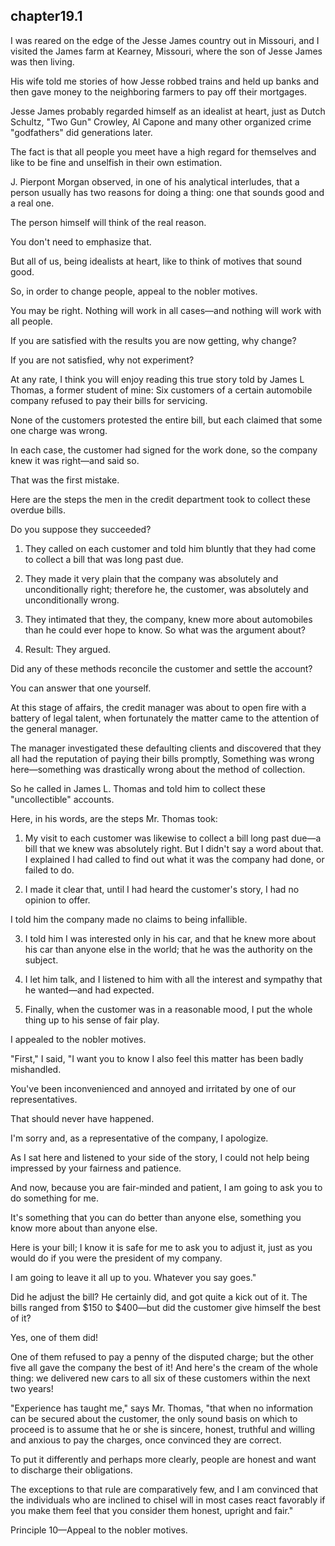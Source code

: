 
chapter19.1
---
I was reared on the edge of the Jesse James country out in Missouri, and I visited the James farm at Kearney, Missouri, where the son of Jesse James was then living.

His wife told me stories of how Jesse robbed trains and held up banks and then gave money to the neighboring farmers to pay off their mortgages.

Jesse James probably regarded himself as an idealist at heart, just as Dutch Schultz, "Two Gun" Crowley, Al Capone and many other organized crime "godfathers" did generations later.

The fact is that all people you meet have a high regard for themselves and like to be fine and unselfish in their own estimation.

J. Pierpont Morgan observed, in one of his analytical interludes, that a person usually has two reasons for doing a thing: one that sounds good and a real one.

The person himself will think of the real reason.

You don't need to emphasize that.

But all of us, being idealists at heart, like to think of motives that sound good.

So, in order to change people, appeal to the nobler motives.

You may be right. Nothing will work in all cases—and nothing will work with all people.

If you are satisfied with the results you are now getting, why change?

If you are not satisfied, why not experiment?

At any rate, I think you will enjoy reading this true story told by James L Thomas, a former student of mine: Six customers of a certain automobile company refused to pay their bills for servicing.

None of the customers protested the entire bill, but each claimed that some one charge was wrong.

In each case, the customer had signed for the work done, so the company knew it was right—and said so.

That was the first mistake.

Here are the steps the men in the credit department took to collect these overdue bills.

Do you suppose they succeeded?

1. They called on each customer and told him bluntly that they had come to collect a bill that was long past due.

2. They made it very plain that the company was absolutely and unconditionally right; therefore he, the customer, was absolutely and unconditionally wrong.

3. They intimated that they, the company, knew more about automobiles than he could ever hope to know. So what was the argument about?

4. Result: They argued.

Did any of these methods reconcile the customer and settle the account?

You can answer that one yourself.

At this stage of affairs, the credit manager was about to open fire with a battery of legal talent, when fortunately the matter came to the attention of the general manager.

The manager investigated these defaulting clients and discovered that they all had the reputation of paying their bills promptly, Something was wrong here—something was drastically wrong about the method of collection.

So he called in James L. Thomas and told him to collect these "uncollectible" accounts.

Here, in his words, are the steps Mr. Thomas took:

1. My visit to each customer was likewise to collect a bill long past due—a bill that we knew was absolutely right. But I didn't say a word about that. I explained I had called to find out what it was the company had done, or failed to do.

2. I made it clear that, until I had heard the customer's story, I had no opinion to offer.

I told him the company made no claims to being infallible.

3. I told him I was interested only in his car, and that he knew more about his car than anyone else in the world; that he was the authority on the subject.

4. I let him talk, and I listened to him with all the interest and sympathy that he wanted—and had expected.

5. Finally, when the customer was in a reasonable mood, I put the whole thing up to his sense of fair play.

I appealed to the nobler motives.

"First," I said, "I want you to know I also feel this matter has been badly mishandled.

You've been inconvenienced and annoyed and irritated by one of our representatives.

That should never have happened.

I'm sorry and, as a representative of the company, I apologize.

As I sat here and listened to your side of the story, I could not help being impressed by your fairness and patience.

And now, because you are fair-minded and patient, I am going to ask you to do something for me.

It's something that you can do better than anyone else, something you know more about than anyone else.

Here is your bill; I know it is safe for me to ask you to adjust it, just as you would do if you were the president of my company.

I am going to leave it all up to you. Whatever you say goes."

Did he adjust the bill? He certainly did, and got quite a kick out of it. The bills ranged from $150 to $400—but did the customer give himself the best of it?

Yes, one of them did!

One of them refused to pay a penny of the disputed charge; but the other five all gave the company the best of it! And here's the cream of the whole thing: we delivered new cars to all six of these customers within the next two years!

"Experience has taught me," says Mr. Thomas, "that when no information can be secured about the customer, the only sound basis on which to proceed is to assume that he or she is sincere, honest, truthful and willing and anxious to pay the charges, once convinced they are correct.

To put it differently and perhaps more clearly, people are honest and want to discharge their obligations.

The exceptions to that rule are comparatively few, and I am convinced that the individuals who are inclined to chisel will in most cases react favorably if you make them feel that you consider them honest, upright and fair."

Principle 10—Appeal to the nobler motives.